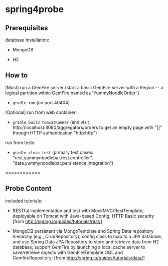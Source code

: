 spring4probe
============

## Prerequisites 

database installation:

* MongoDB 

* H2

## How to

[Must] run a GemFire server (start a basic GemFire server with a Region -- a logical partition within GemFire named as 'YummyNoodleOrder'.) 

* `gradle run` (on port 40404)

[Optional] run from web container:

* `gradle build tomcatRunWar` (and visit http://localhost:8080/aggregators/orders to get an empty page with "[]" through HTTP authentication "http:http")

run from tests:

* `gradle clean test` (primary test cases: "rest.yummynoodlebar.rest.controller", "data.yummynoodlebar.persistence.integration")

============
## Probe Content

included tutorials:

* RESTful implementation and test with MockMVC/RestTemplate; deployable on Tomcat with Java-based Config; HTTP Basic security [from http://spring.io/guides/tutorials/rest/]

* MongoDB persistent via MongoTemplate and Spring Data repository hierarchy (e.g., CrudRepository); config class to map to a JPA database, and use Spring Data JPA Repository to store and retrieve data from H2 database; support GemFire by launching a local cache server to save/retreive objects with GemFireTemplate OQL and GemfireRepository; [from http://spring.io/guides/tutorials/data/]

